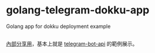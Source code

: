 # golang-telegram-dokku-app
Golang app for dokku deployment example

## 

[內部分享用](https://hackmd.io/p/BkSQJnvXb#/)，基本上就是 [telegram-bot-api](https://github.com/go-telegram-bot-api/telegram-bot-api) 的範例展示。
